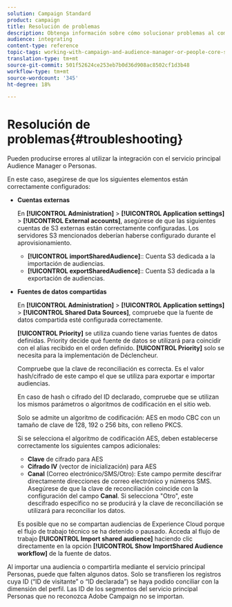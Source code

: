 ```yaml
---
solution: Campaign Standard
product: campaign
title: Resolución de problemas
description: Obtenga información sobre cómo solucionar problemas al compartir recursos.
audience: integrating
content-type: reference
topic-tags: working-with-campaign-and-audience-manager-or-people-core-service
translation-type: tm+mt
source-git-commit: 501f52624ce253eb7b0d36d908ac8502cf1d3b48
workflow-type: tm+mt
source-wordcount: '345'
ht-degree: 18%

---
```



# Resolución de problemas{#troubleshooting}

Pueden producirse errores al utilizar la integración con el servicio principal Audience Manager o Personas.

En este caso, asegúrese de que los siguientes elementos están correctamente configurados:

* **Cuentas externas**

   En **[!UICONTROL Administration]** > **[!UICONTROL Application settings]** > **[!UICONTROL External accounts]**, asegúrese de que las siguientes cuentas de S3 externas están correctamente configuradas. Los servidores S3 mencionados deberían haberse configurado durante el aprovisionamiento.

   * **[!UICONTROL importSharedAudience]**:: Cuenta S3 dedicada a la importación de audiencias.
   * **[!UICONTROL exportSharedAudience]**:: Cuenta S3 dedicada a la exportación de audiencias.

* **Fuentes de datos compartidas**

   En **[!UICONTROL Administration]** > **[!UICONTROL Application settings]** > **[!UICONTROL Shared Data Sources]**, compruebe que la fuente de datos compartida esté configurada correctamente.

   **[!UICONTROL Priority]** se utiliza cuando tiene varias fuentes de datos definidas. Priority decide qué fuente de datos se utilizará para coincidir con el alias recibido en el orden definido. **[!UICONTROL Priority]** solo se necesita para la implementación de Déclencheur.

   Compruebe que la clave de reconciliación es correcta. Es el valor hash/cifrado de este campo el que se utiliza para exportar e importar audiencias.

   En caso de hash o cifrado del ID declarado, compruebe que se utilizan los mismos parámetros o algoritmos de codificación en el sitio web.

   Solo se admite un algoritmo de codificación: AES en modo CBC con un tamaño de clave de 128, 192 o 256 bits, con relleno PKCS.

   Si se selecciona el algoritmo de codificación AES, deben establecerse correctamente los siguientes campos adicionales:

   * **Clave** de cifrado para AES
   * **Cifrado IV**  (vector de inicialización) para AES
   * **Canal** (Correo electrónico/SMS/Otro): Este campo permite descifrar directamente direcciones de correo electrónico y números SMS. Asegúrese de que la clave de reconciliación coincide con la configuración del campo **Canal**. Si selecciona &quot;Otro&quot;, este descifrado específico no se producirá y la clave de reconciliación se utilizará para reconciliar los datos.

   Es posible que no se compartan audiencias de Experience Cloud porque el flujo de trabajo técnico se ha detenido o pausado. Acceda al flujo de trabajo **[!UICONTROL Import shared audience]** haciendo clic directamente en la opción **[!UICONTROL Show ImportShared Audience workflow]** de la fuente de datos.

Al importar una audiencia o compartirla mediante el servicio principal Personas, puede que falten algunos datos. Solo se transfieren los registros cuya ID (“ID de visitante” o “ID declarada”) se haya podido conciliar con la dimensión del perfil. Las ID de los segmentos del servicio principal Personas que no reconozca Adobe Campaign no se importan.
